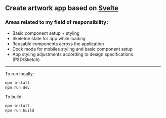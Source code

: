 ## Create artwork app based on [Svelte](https://svelte.dev)

### Areas related to my field of responsibility:
- Basic component setup + styling
- Skeleton state for app while loading
- Reusable components across the application
- Dock mode for mobiles styling and basic component setup
- App styling adjustments according to design specifications (PSD/Sketch)

---

To run locally:

```bash
npm install
npm run dev
```

To build:

```bash
npm install
npm run build
```